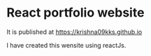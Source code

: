 # React portfolio website

It is published at https://krishna09kks.github.io

I have created this wensite using reactJs.
